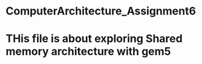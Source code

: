 # ComputerArchitecture_Assignment6
# THis file is about exploring Shared memory architecture with gem5
